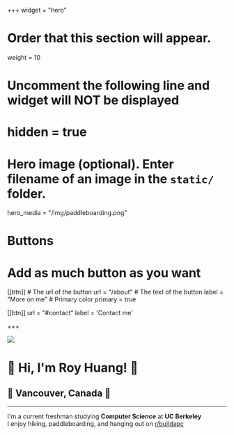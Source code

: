 +++
widget = "hero"
# Order that this section will appear.
weight = 10

# Uncomment the following line and widget will NOT be displayed
# hidden = true

# Hero image (optional). Enter filename of an image in the `static/` folder.
hero_media = "/img/paddleboarding.png"

# Buttons
# Add as much button as you want
[[btn]]
	# The url of the button
  url = "/about"
	# The text of the button
  label = "More on me"
	# Primary color
	primary = true

[[btn]]
  url = "#contact"
  label = 'Contact me'

+++

![](img/pfp.png)

# :wave: Hi, I'm **Roy Huang**! :wave:
## :maple_leaf: Vancouver, Canada :maple_leaf:
------

I'm a current freshman studying **Computer Science** at **UC Berkeley** \
I enjoy hiking, paddleboarding, and hanging out on [r/buildapc](https://www.reddit.com/r/buildapc/)

